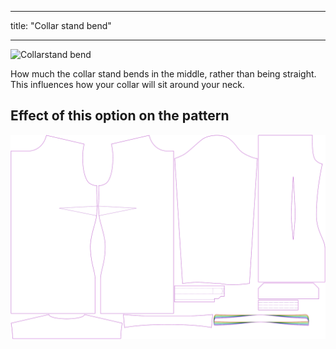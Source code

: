 ***

title: "Collar stand bend"

***

![Collarstand bend](collarstandbend.svg)

How much the collar stand bends in the middle, rather than being straight. This influences how your collar will sit around your neck.

## Effect of this option on the pattern

![This image shows the effect of this option by superimposing several variants that have a different value for this option](simone_collarstandbend_sample.svg "Effect of this option on the pattern")
